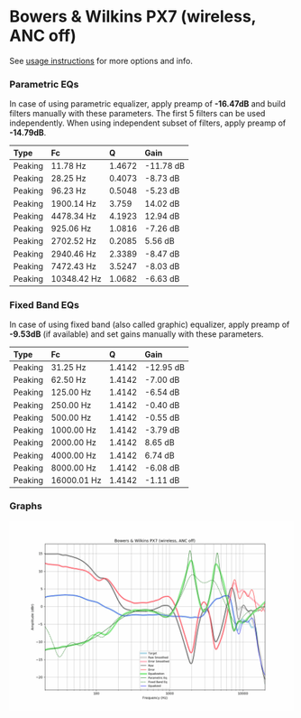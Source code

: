 # Bowers & Wilkins PX7 (wireless, ANC off)
See [usage instructions](https://github.com/jaakkopasanen/AutoEq#usage) for more options and info.

### Parametric EQs
In case of using parametric equalizer, apply preamp of **-16.47dB** and build filters manually
with these parameters. The first 5 filters can be used independently.
When using independent subset of filters, apply preamp of **-14.79dB**.

| Type    | Fc          |      Q | Gain      |
|:--------|:------------|:-------|:----------|
| Peaking | 11.78 Hz    | 1.4672 | -11.78 dB |
| Peaking | 28.25 Hz    | 0.4073 | -8.73 dB  |
| Peaking | 96.23 Hz    | 0.5048 | -5.23 dB  |
| Peaking | 1900.14 Hz  | 3.759  | 14.02 dB  |
| Peaking | 4478.34 Hz  | 4.1923 | 12.94 dB  |
| Peaking | 925.06 Hz   | 1.0816 | -7.26 dB  |
| Peaking | 2702.52 Hz  | 0.2085 | 5.56 dB   |
| Peaking | 2940.46 Hz  | 2.3389 | -8.47 dB  |
| Peaking | 7472.43 Hz  | 3.5247 | -8.03 dB  |
| Peaking | 10348.42 Hz | 1.0682 | -6.63 dB  |

### Fixed Band EQs
In case of using fixed band (also called graphic) equalizer, apply preamp of **-9.53dB**
(if available) and set gains manually with these parameters.

| Type    | Fc          |      Q | Gain      |
|:--------|:------------|:-------|:----------|
| Peaking | 31.25 Hz    | 1.4142 | -12.95 dB |
| Peaking | 62.50 Hz    | 1.4142 | -7.00 dB  |
| Peaking | 125.00 Hz   | 1.4142 | -6.54 dB  |
| Peaking | 250.00 Hz   | 1.4142 | -0.40 dB  |
| Peaking | 500.00 Hz   | 1.4142 | -0.55 dB  |
| Peaking | 1000.00 Hz  | 1.4142 | -3.79 dB  |
| Peaking | 2000.00 Hz  | 1.4142 | 8.65 dB   |
| Peaking | 4000.00 Hz  | 1.4142 | 6.74 dB   |
| Peaking | 8000.00 Hz  | 1.4142 | -6.08 dB  |
| Peaking | 16000.01 Hz | 1.4142 | -1.11 dB  |

### Graphs
![](./Bowers%20&%20Wilkins%20PX7%20(wireless,%20ANC%20off).png)